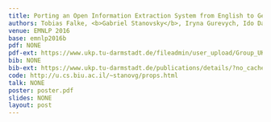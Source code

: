 ```yaml
---
title: Porting an Open Information Extraction System from English to German 
authors: Tobias Falke, <b>Gabriel Stanovsky</b>, Iryna Gurevych, Ido Dagan 
venue: EMNLP 2016
base: emnlp2016b
pdf: NONE
pdf-ext: https://www.ukp.tu-darmstadt.de/fileadmin/user_upload/Group_UKP/publikationen/2016/EMNLP_2016_PropsDE_cr.pdf
bib: NONE
bib-ext: https://www.ukp.tu-darmstadt.de/publications/details/?no_cache=1&tx_bibtex_pi1%5Bpub_id%5D=TUD-CS-2016-0181&type=99&tx_bibtex_pi1%5Bbibtex%5D=yes
code: http://u.cs.biu.ac.il/~stanovg/props.html
talk: NONE
poster: poster.pdf
slides: NONE
layout: post
---
```

